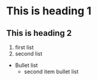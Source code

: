 # This is heading 1
## This is heading 2
1) first list
  2) second list
+ Bullet list
  + second item bullet list
